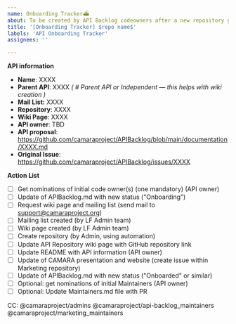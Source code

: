 ```yaml
---
name: Onboarding Tracker⛴️
about: To be created by API Backlog codeowners after a new repository got approved
title: '[Onboarding Tracker] $repo name$'
labels: 'API Onboarding Tracker'
assignees: ''

---
```


<!-- API & repository Tracker Issue -->
**API information**
- **Name**: XXXX
- **Parent API**: XXXX _( # Parent API or Independent — this helps with wiki creation )_
- **Mail List:** XXXX
- **Repository**: XXXX
- **Wiki Page**: XXXX
- **API owner**: TBD
- **API proposal**: https://github.com/camaraproject/APIBacklog/blob/main/documentation/XXXX.md
- **Original Issue**: https://github.com/camaraproject/APIBacklog/issues/XXXX

**Action List**
- [ ] Get nominations of initial code owner(s) (one mandatory) (API owner)
- [ ] Update of APIBacklog.md with new status ("Onboarding")
- [ ] Request wiki page and mailing list (send mail to support@camaraproject.org)
- [ ] Mailing list created (by LF Admin team)
- [ ] Wiki page created (by LF Admin team)
- [ ] Create repository (by Admin, using automation)
- [ ] Update API Repository wiki page with GitHub repository link
- [ ] Update README with API information (API owner)
- [ ] Update of CAMARA presentation and website (create issue within Marketing repository)
- [ ] Update of APIBacklog.md with new status ("Onboarded" or similar)
- [ ] Optional: get nominations of initial Maintainers (API owner)
- [ ] Optional: Update Maintainers.md file with PR

CC: @camaraproject/admins @camaraproject/api-backlog_maintainers @camaraproject/marketing_maintainers
